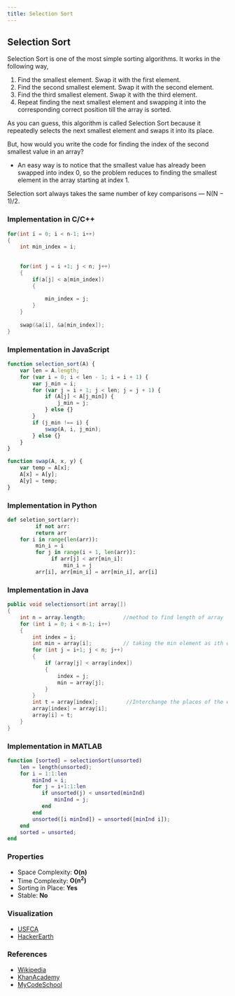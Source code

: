 ```yaml
---
title: Selection Sort
---
```


## Selection Sort

Selection Sort is one of the most simple sorting algorithms. It works in the following way,

1. Find the smallest element. Swap it with the first element.
2. Find the second smallest element. Swap it with the second element.
3. Find the third smallest element. Swap it with the third element.
4. Repeat finding the next smallest element and swapping it into the corresponding correct position till the array is sorted.

As you can guess, this algorithm is called Selection Sort because it repeatedly selects the next smallest element and swaps it into its place.

But, how would you write the code for finding the index of the second smallest value in an array? 

* An easy way is to notice that the smallest value has already been swapped into index 0, so the problem reduces to finding the smallest element in the array starting at index 1.

Selection sort always takes the same number of key comparisons — N(N − 1)/2.

### Implementation in C/C++

```C
for(int i = 0; i < n-1; i++)
{
	int min_index = i;
	
	
	for(int j = i +1; j < n; j++)
	{
		if(a[j] < a[min_index])
		{
			
			min_index = j;
		}
	}
	
	swap(&a[i], &a[min_index]);
}
```

### Implementation in JavaScript

``` JavaScript
function selection_sort(A) {
    var len = A.length;
    for (var i = 0; i < len - 1; i = i + 1) {
        var j_min = i;
        for (var j = i + 1; j < len; j = j + 1) {
            if (A[j] < A[j_min]) {
                j_min = j;
            } else {}
        }
        if (j_min !== i) {
            swap(A, i, j_min);
        } else {}
    }
}

function swap(A, x, y) {
    var temp = A[x];
    A[x] = A[y];
    A[y] = temp;
}
```

### Implementation in Python
```python
def seletion_sort(arr):
         if not arr:
         return arr
    for i in range(len(arr)):
         min_i = i
         for j in range(i + 1, len(arr)):
              if arr[j] < arr[min_i]:
                  min_i = j
         arr[i], arr[min_i] = arr[min_i], arr[i]
```
### Implementation in Java
```java
public void selectionsort(int array[])
{
    int n = array.length;            //method to find length of array 
    for (int i = 0; i < n-1; i++)
    {
        int index = i;
        int min = array[i];          // taking the min element as ith element of array
        for (int j = i+1; j < n; j++)
        {
            if (array[j] < array[index])
            {
                index = j;
                min = array[j];
            }
        }
        int t = array[index];         //Interchange the places of the elements
        array[index] = array[i];
        array[i] = t;
    }
}
```
    

### Implementation in MATLAB
```MATLAB
function [sorted] = selectionSort(unsorted)
    len = length(unsorted);
    for i = 1:1:len
        minInd = i;
        for j = i+1:1:len
           if unsorted(j) < unsorted(minInd) 
               minInd = j;
           end
        end
        unsorted([i minInd]) = unsorted([minInd i]);    
    end
    sorted = unsorted;
end

```

### Properties

* Space Complexity: <b>O(n)</b>
* Time Complexity: <b>O(n<sup>2</sup>)</b>
* Sorting in Place: <b>Yes</b>
* Stable: <b>No</b>

### Visualization

* [USFCA](https://www.cs.usfca.edu/~galles/visualization/ComparisonSort.html)
* [HackerEarth](https://www.hackerearth.com/practice/algorithms/sorting/selection-sort/visualize/)

### References

* [Wikipedia](https://en.wikipedia.org/wiki/Selection_sort)
* [KhanAcademy](https://www.khanacademy.org/computing/computer-science/algorithms#sorting-algorithms)
* [MyCodeSchool](https://www.youtube.com/watch?v=GUDLRan2DWM)
